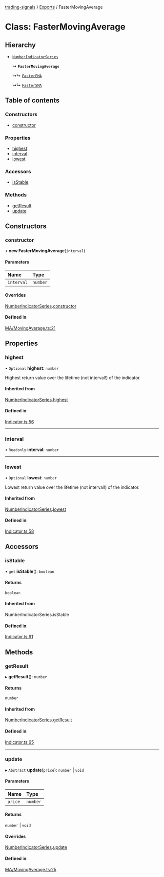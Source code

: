[trading-signals](../README.md) / [Exports](../modules.md) / FasterMovingAverage

# Class: FasterMovingAverage

## Hierarchy

- [`NumberIndicatorSeries`](NumberIndicatorSeries.md)

  ↳ **`FasterMovingAverage`**

  ↳↳ [`FasterEMA`](FasterEMA.md)

  ↳↳ [`FasterSMA`](FasterSMA.md)

## Table of contents

### Constructors

- [constructor](FasterMovingAverage.md#constructor)

### Properties

- [highest](FasterMovingAverage.md#highest)
- [interval](FasterMovingAverage.md#interval)
- [lowest](FasterMovingAverage.md#lowest)

### Accessors

- [isStable](FasterMovingAverage.md#isstable)

### Methods

- [getResult](FasterMovingAverage.md#getresult)
- [update](FasterMovingAverage.md#update)

## Constructors

### constructor

• **new FasterMovingAverage**(`interval`)

#### Parameters

| Name       | Type     |
| :--------- | :------- |
| `interval` | `number` |

#### Overrides

[NumberIndicatorSeries](NumberIndicatorSeries.md).[constructor](NumberIndicatorSeries.md#constructor)

#### Defined in

[MA/MovingAverage.ts:21](https://github.com/bennycode/trading-signals/blob/95cb489/src/MA/MovingAverage.ts#L21)

## Properties

### highest

• `Optional` **highest**: `number`

Highest return value over the lifetime (not interval!) of the indicator.

#### Inherited from

[NumberIndicatorSeries](NumberIndicatorSeries.md).[highest](NumberIndicatorSeries.md#highest)

#### Defined in

[Indicator.ts:56](https://github.com/bennycode/trading-signals/blob/95cb489/src/Indicator.ts#L56)

---

### interval

• `Readonly` **interval**: `number`

---

### lowest

• `Optional` **lowest**: `number`

Lowest return value over the lifetime (not interval!) of the indicator.

#### Inherited from

[NumberIndicatorSeries](NumberIndicatorSeries.md).[lowest](NumberIndicatorSeries.md#lowest)

#### Defined in

[Indicator.ts:58](https://github.com/bennycode/trading-signals/blob/95cb489/src/Indicator.ts#L58)

## Accessors

### isStable

• `get` **isStable**(): `boolean`

#### Returns

`boolean`

#### Inherited from

NumberIndicatorSeries.isStable

#### Defined in

[Indicator.ts:61](https://github.com/bennycode/trading-signals/blob/95cb489/src/Indicator.ts#L61)

## Methods

### getResult

▸ **getResult**(): `number`

#### Returns

`number`

#### Inherited from

[NumberIndicatorSeries](NumberIndicatorSeries.md).[getResult](NumberIndicatorSeries.md#getresult)

#### Defined in

[Indicator.ts:65](https://github.com/bennycode/trading-signals/blob/95cb489/src/Indicator.ts#L65)

---

### update

▸ `Abstract` **update**(`price`): `number` \| `void`

#### Parameters

| Name    | Type     |
| :------ | :------- |
| `price` | `number` |

#### Returns

`number` \| `void`

#### Overrides

[NumberIndicatorSeries](NumberIndicatorSeries.md).[update](NumberIndicatorSeries.md#update)

#### Defined in

[MA/MovingAverage.ts:25](https://github.com/bennycode/trading-signals/blob/95cb489/src/MA/MovingAverage.ts#L25)
